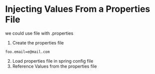 # Injecting Values From a Properties File

we could use file with .properties

1. Create the properties file

```
foo.email=e@mail.com
```

2. Load properties file in spring config file
3. Reference Values from the properties file
